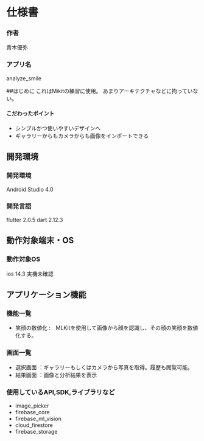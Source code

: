 # 仕様書
### 作者
青木優弥
### アプリ名
analyze_smile

##はじめに
これはMikitの練習に使用。
あまりアーキテクチャなどに拘っていない。

#### こだわったポイント
- シンプルかつ使いやすいデザインへ
- ギャラリーからもカメラからも画像をインポートできる

## 開発環境
### 開発環境
Android Studio 4.0

### 開発言語
flutter 2.0.5
dart 2.12.3


## 動作対象端末・OS
### 動作対象OS
ios 14.3
実機未確認

## アプリケーション機能

### 機能一覧

- 笑顔の数値化 :　MLKitを使用して画像から顔を認識し、その顔の笑顔を数値化する。



### 画面一覧
- 選択画面 ：ギャラリーもしくはカメラから写真を取得。履歴も閲覧可能。
- 結果画面 ：画像と分析結果を表示

### 使用しているAPI,SDK,ライブラリなど
- image_picker
- firebase_core
- firebase_ml_vision
- cloud_firestore
- firebase_storage


